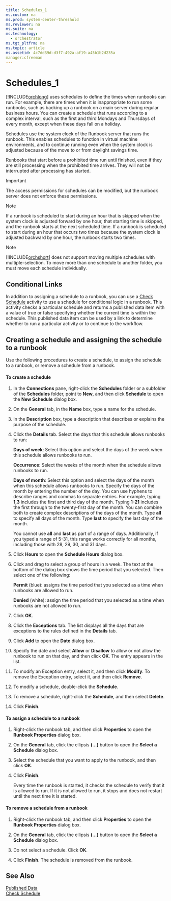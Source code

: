 ```yaml
---
title: Schedules_1
ms.custom: na
ms.prod: system-center-threshold
ms.reviewer: na
ms.suite: na
ms.technology: 
  - orchestrator
ms.tgt_pltfrm: na
ms.topic: article
ms.assetid: 4c7dd39d-d3f7-492a-af19-a45b1b2d235a
manager:cfreeman
---
```

# Schedules_1
[!INCLUDE[orchlong](../../orch/deploy/includes/orchlong_md.md)] uses schedules to define the times when runbooks can run. For example, there are times when it is inappropriate to run some runbooks, such as backing up a runbook on a main server during regular business hours. You can create a schedule that runs according to a complex interval, such as the first and third Mondays and Thursdays of every month, except when these days fall on a holiday.  
  
Schedules use the system clock of the Runbook server that runs the runbook. This enables schedules to function in virtual machine environments, and to continue running even when the system clock is adjusted because of the move to or from daylight savings time.  
  
Runbooks that start before a prohibited time run until finished, even if they are still processing when the prohibited time arrives. They will not be interrupted after processing has started.  
  
> [!IMPORTANT]  
> The access permissions for schedules can be modified, but the runbook server does not enforce these permissions.  
  
> [!NOTE]  
> If a runbook is scheduled to start during an hour that is skipped when the system clock is adjusted forward by one hour, that starting time is skipped, and the runbook starts at the next scheduled time. If a runbook is scheduled to start during an hour that occurs two times because the system clock is adjusted backward by one hour, the runbook starts two times.  
  
> [!NOTE]  
> [!INCLUDE[orchshort](../../om/manage/includes/orchshort_md.md)] does not support moving multiple schedules with multiple\-selection. To move more than one schedule to another folder, you must move each schedule individually.  
  
## Conditional Links  
In addition to assigning a schedule to a runbook, you can use a [Check Schedule](../../orch/reference/Check-Schedule.md) activity to use a schedule for conditional logic in a runbook. This activity checks a particular schedule and returns a published data item with a value of true or false specifying whether the current time is within the schedule. This published data item can be used by a link to determine whether to run a particular activity or to continue to the workflow.  
  
## <a name="BKMK_CreateSchedule"></a>Creating a schedule and assigning the schedule to a runbook  
Use the following procedures to create a schedule, to assign the schedule to a runbook, or remove a schedule from a runbook.  
  
#### To create a schedule  
  
1.  In the **Connections** pane, right\-click the **Schedules** folder or a subfolder of the **Schedules** folder, point to **New**, and then click **Schedule** to open the **New Schedule** dialog box.  
  
2.  On the **General** tab, in the **Name** box, type a name for the schedule.  
  
3.  In the **Description** box, type a description that describes or explains the purpose of the schedule.  
  
4.  Click the **Details** tab. Select the days that this schedule allows runbooks to run:  
  
    **Days of week**:  Select this option and select the days of the week when this schedule allows runbooks to run.  
  
    **Occurrence**: Select the weeks of the month when the schedule allows runbooks to run.  
  
    **Days of month**: Select this option and select the days of the month when this schedule allows runbooks to run. Specify the days of the month by entering the number of the day. You can use hyphens to describe ranges and commas to separate entries. For example, typing **1,3** includes the first and third day of the month. Typing **1\-21** includes the first through to the twenty\-first day of the month. You can combine both to create complex descriptions of the days of the month. Type **all** to specify all days of the month. Type **last** to specify the last day of the month.  
  
    You cannot use **all** and **last** as part of a range of days. Additionally, if you typed a range of 5\-31, this range works correctly for all months, including those with 28, 29, 30, and 31 days.  
  
5.  Click **Hours** to open the **Schedule Hours** dialog box.  
  
6.  Click and drag to select a group of hours in a week. The text at the bottom of the dialog box shows the time period that you selected. Then select one of the following:  
  
    **Permit** \(blue\): assigns the time period that you selected as a time when runbooks are allowed to run.  
  
    **Denied** \(white\): assign the time period that you selected as a time when runbooks are not allowed to run.  
  
7.  Click **OK**.  
  
8.  Click the **Exceptions** tab. The list displays all the days that are exceptions to the rules defined in the **Details** tab.  
  
9. Click **Add** to open the **Date** dialog box.  
  
10. Specify the date and select **Allow** or **Disallow** to allow or not allow the runbook to run on that day, and then click **OK**. The entry appears in the list.  
  
11. To modify an Exception entry, select it, and then click **Modify**. To remove the Exception entry, select it, and then click **Remove**.  
  
12. To modify a schedule, double\-click the **Schedule**.  
  
13. To remove a schedule, right\-click the **Schedule**, and then select **Delete**.  
  
14. Click **Finish**.  
  
#### To assign a schedule to a runbook  
  
1.  Right\-click the runbook tab, and then click **Properties** to open the **Runbook Properties** dialog box.  
  
2.  On the **General** tab, click the ellipsis **\(...\)** button to open the **Select a Schedule** dialog box.  
  
3.  Select the schedule that you want to apply to the runbook, and then click **OK**.  
  
4.  Click **Finish**.  
  
    Every time the runbook is started, it checks the schedule to verify that it is allowed to run. If it is not allowed to run, it stops and does not restart until the next time it is started.  
  
#### To remove a schedule from a runbook  
  
1.  Right\-click the runbook tab, and then click **Properties** to open the **Runbook Properties** dialog box.  
  
2.  On the **General** tab, click the ellipsis **\(...\)** button to open the **Select a Schedule** dialog box.  
  
3.  Do not select a schedule. Click **OK**.  
  
4.  Click **Finish**. The schedule is removed from the runbook.  
  
## See Also  
[Published Data](../../orch/manage/Published-Data.md)  
[Check Schedule](../../orch/reference/Check-Schedule.md)  
  
